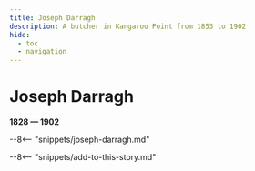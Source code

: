 ```yaml
---
title: Joseph Darragh
description: A butcher in Kangaroo Point from 1853 to 1902
hide:
  - toc
  - navigation 
---
```


# Joseph Darragh

**1828 — 1902**

--8<-- "snippets/joseph-darragh.md"

--8<-- "snippets/add-to-this-story.md"